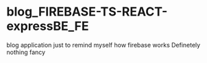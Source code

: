# blog_FIREBASE-TS-REACT-expressBE_FE
blog application just to remind myself how firebase works 
Definetely nothing fancy
